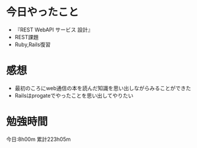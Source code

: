 # 今日やったこと
* 『REST WebAPI サービス 設計』
* REST課題
* Ruby,Rails復習

# 感想
* 最初のころにweb通信の本を読んだ知識を思い出しながらみることができた
* Railsはprogateでやったことを思い出してやりたい

# 勉強時間
今日:8h00m
累計223h05m
